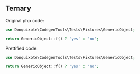## Ternary

Original php code:

```php
use Donquixote\CodegenTools\Tests\Fixtures\GenericObject;

return GenericObject::f() ? 'yes' : 'no';
```

Prettified code:

```php
use Donquixote\CodegenTools\Tests\Fixtures\GenericObject;

return GenericObject::f() ? 'yes' : 'no';
```
